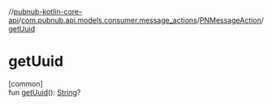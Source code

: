 //[pubnub-kotlin-core-api](../../../index.md)/[com.pubnub.api.models.consumer.message_actions](../index.md)/[PNMessageAction](index.md)/[getUuid](get-uuid.md)

# getUuid

[common]\
fun [getUuid](get-uuid.md)(): [String](https://kotlinlang.org/api/core/kotlin-stdlib/kotlin/-string/index.html)?
